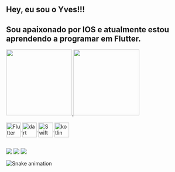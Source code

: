 ## Hey, eu sou o Yves!!!
## Sou apaixonado por IOS e atualmente estou aprendendo a programar em Flutter.

 <div>
  <a href="https://github.com/yves-oliveira">
  <img height="180em" src="https://github-readme-stats.vercel.app/api?username=yves-oliveira&show_icons=true&theme=vue-dark&include_all_commits=true&count_private=true"/>
  <img height="180em" src="https://github-readme-stats.vercel.app/api/top-langs/?username=yves-oliveira&layout=compact&langs_count=7&theme=vue-dark&langs_count=8?hide=CMake"/>
</div>
 
<div style="display: inline_block"><br>
  <img align="center" alt="Flutter" height="40" width="40" src="https://img.icons8.com/fluency/48/000000/flutter.png"/>
  <img align="center" alt="dart" height="40" width="40" src="https://img.icons8.com/color/480/000000/dart.png"/>
  <img align="center" alt="Swift" height="40" width="40" src="https://img.icons8.com/color/48/000000/swift.png"/>
  <img align="center" alt="kotlin" height="40" width="40" src="https://img.icons8.com/color/48/000000/kotlin.png"/>
 

</div>
  
  ##
 
<div> 
  <a href="https://instagram.com/yves.oliveira" target="_blank"><img src="https://img.shields.io/badge/-Instagram-%23E4405F?style=for-the-badge&logo=instagram&logoColor=white" target="_blank"></a>
  <a href = "mailto:yvesdeoliveiraribeiro@gmail.com"><img src="https://img.shields.io/badge/-Gmail-%23333?style=for-the-badge&logo=gmail&logoColor=white" target="_blank"></a>
  <a href="https://www.linkedin.com/in/yvesdeoliveira/" target="_blank"><img src="https://img.shields.io/badge/-LinkedIn-%230077B5?style=for-the-badge&logo=linkedin&logoColor=white" target="_blank"></a> 
 
  ![Snake animation](https://github.com/yves-oliveira/yves-oliveira/blob/output/github-contribution-grid-snake.svg)
 
</div>

